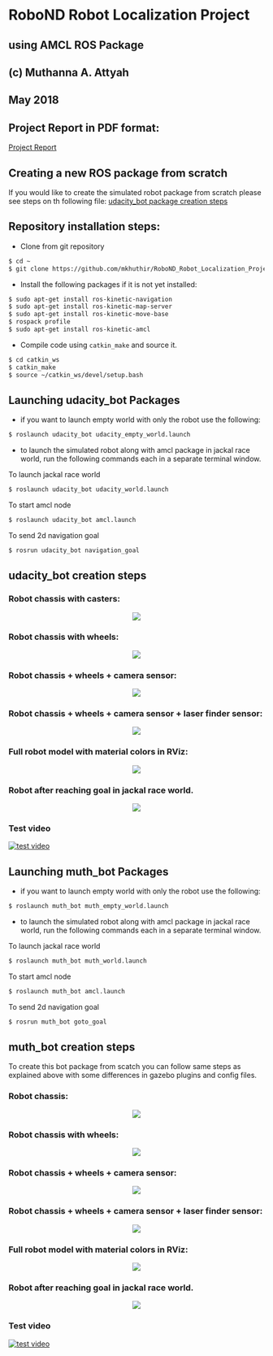 # RoboND Robot Localization Project
## using AMCL ROS Package
## (c) Muthanna A. Attyah 
## May 2018

## Project Report in PDF format:
[Project Report](udacity-robond-robot.pdf)

## Creating a new ROS package from scratch
If you would like to create the simulated robot package from scratch please see steps on th following file:
[udacity_bot package creation steps](udacity_bot_creation_steps.md)

## Repository installation steps:

* Clone from git repository
```bash
$ cd ~
$ git clone https://github.com/mkhuthir/RoboND_Robot_Localization_Project.git catkin_ws
```

* Install the following packages if it is not yet installed:

```bash
$ sudo apt-get install ros-kinetic-navigation
$ sudo apt-get install ros-kinetic-map-server
$ sudo apt-get install ros-kinetic-move-base
$ rospack profile
$ sudo apt-get install ros-kinetic-amcl
```

* Compile code using `catkin_make` and source it.

```bash
$ cd catkin_ws
$ catkin_make
$ source ~/catkin_ws/devel/setup.bash
```

## Launching udacity_bot Packages

* if you want to launch empty world with only the robot use the following:

```bash
$ roslaunch udacity_bot udacity_empty_world.launch
```
* to launch the simulated robot along with amcl package in jackal race world, run the following commands each in a separate terminal window.

To launch jackal race world

```bash
$ roslaunch udacity_bot udacity_world.launch
```
To start amcl node

```bash
$ roslaunch udacity_bot amcl.launch
```
To send 2d navigation goal

```bash
$ rosrun udacity_bot navigation_goal
```
## udacity_bot creation steps

### Robot chassis with casters:

<p align="center"> <img src="./misc/udacity_bot_1.jpg"> </p>

### Robot chassis with wheels:

<p align="center"> <img src="./misc/udacity_bot_2.jpg"> </p>

### Robot chassis + wheels + camera sensor:

<p align="center"> <img src="./misc/udacity_bot_3.jpg"> </p>

### Robot chassis + wheels + camera sensor + laser finder sensor:

<p align="center"> <img src="./misc/udacity_bot_4.jpg"> </p>

### Full robot model with material colors in RViz:

<p align="center"> <img src="./misc/udacity_bot_5.jpg"> </p>

### Robot after reaching goal in jackal race world.

<p align="center"> <img src="./misc/udacity_bot_6.jpg"> </p>

### Test video

[![test video](http://img.youtube.com/vi/lxxqGsvKArw/0.jpg)](http://www.youtube.com/watch?v=lxxqGsvKArw)

## Launching muth_bot Packages

* if you want to launch empty world with only the robot use the following:

```bash
$ roslaunch muth_bot muth_empty_world.launch
```
* to launch the simulated robot along with amcl package in jackal race world, run the following commands each in a separate terminal window.

To launch jackal race world

```bash
$ roslaunch muth_bot muth_world.launch
```
To start amcl node

```bash
$ roslaunch muth_bot amcl.launch
```
To send 2d navigation goal

```bash
$ rosrun muth_bot goto_goal
```

## muth_bot creation steps

To create this bot package from scatch you can follow same steps as explained above with some differences in gazebo plugins and config files.

### Robot chassis:

<p align="center"> <img src="./misc/muth_bot_1.jpg"> </p>

### Robot chassis with wheels:

<p align="center"> <img src="./misc/muth_bot_2.jpg"> </p>

### Robot chassis + wheels + camera sensor:

<p align="center"> <img src="./misc/muth_bot_3.jpg"> </p>

### Robot chassis + wheels + camera sensor + laser finder sensor:

<p align="center"> <img src="./misc/muth_bot_4.jpg"> </p>

### Full robot model with material colors in RViz:

<p align="center"> <img src="./misc/muth_bot_5.jpg"> </p>

### Robot after reaching goal in jackal race world.

<p align="center"> <img src="./misc/muth_bot_6.jpg"> </p>

### Test video

[![test video](http://img.youtube.com/vi/ODnIm-24Zgw/0.jpg)](http://www.youtube.com/watch?v=ODnIm-24Zgw)
